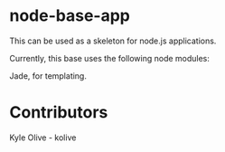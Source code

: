 node-base-app
=============

This can be used as a skeleton for node.js applications. 

Currently, this base uses the following node modules:

Jade, for templating.


Contributors
============

Kyle Olive - kolive
